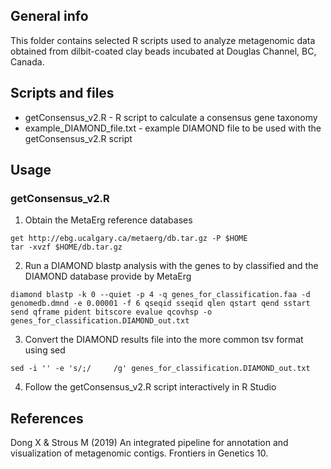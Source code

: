## General info
This folder contains selected R scripts used to analyze metagenomic data obtained from dilbit-coated clay beads incubated at Douglas Channel, BC, Canada.
	
## Scripts and files
* getConsensus_v2.R - R script to calculate a consensus gene taxonomy
* example_DIAMOND_file.txt - example DIAMOND file to be used with the getConsensus_v2.R script
	
## Usage
### getConsensus_v2.R
1) Obtain the MetaErg reference databases
```
get http://ebg.ucalgary.ca/metaerg/db.tar.gz -P $HOME
tar -xvzf $HOME/db.tar.gz
```
2) Run a DIAMOND blastp analysis with the genes to by classified and the DIAMOND database provide by MetaErg
```
diamond blastp -k 0 --quiet -p 4 -q genes_for_classification.faa -d genomedb.dmnd -e 0.00001 -f 6 qseqid sseqid qlen qstart qend sstart send qframe pident bitscore evalue qcovhsp -o genes_for_classification.DIAMOND_out.txt
```
3) Convert the DIAMOND results file into the more common tsv format using sed
```
sed -i '' -e 's/;/     /g' genes_for_classification.DIAMOND_out.txt
```
4) Follow the getConsensus_v2.R script interactively in R Studio

## References
Dong X & Strous M (2019) An integrated pipeline for annotation and visualization of metagenomic contigs. Frontiers in Genetics 10.
